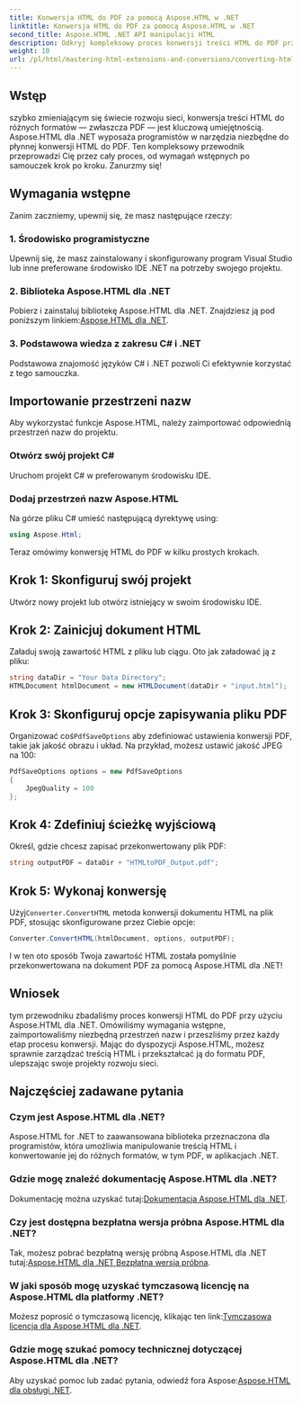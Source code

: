 ```yaml
---
title: Konwersja HTML do PDF za pomocą Aspose.HTML w .NET
linktitle: Konwersja HTML do PDF za pomocą Aspose.HTML w .NET
second_title: Aspose.HTML .NET API manipulacji HTML
description: Odkryj kompleksowy proces konwersji treści HTML do PDF przy użyciu potężnej biblioteki Aspose.HTML dla .NET. Ten przewodnik zapewnia programistom jasne.
weight: 10
url: /pl/html/mastering-html-extensions-and-conversions/converting-html-to-pdf/
---
```

## Wstęp

szybko zmieniającym się świecie rozwoju sieci, konwersja treści HTML do różnych formatów — zwłaszcza PDF — jest kluczową umiejętnością. Aspose.HTML dla .NET wyposaża programistów w narzędzia niezbędne do płynnej konwersji HTML do PDF. Ten kompleksowy przewodnik przeprowadzi Cię przez cały proces, od wymagań wstępnych po samouczek krok po kroku. Zanurzmy się!

## Wymagania wstępne

Zanim zaczniemy, upewnij się, że masz następujące rzeczy:

### 1. Środowisko programistyczne
Upewnij się, że masz zainstalowany i skonfigurowany program Visual Studio lub inne preferowane środowisko IDE .NET na potrzeby swojego projektu.

### 2. Biblioteka Aspose.HTML dla .NET
 Pobierz i zainstaluj bibliotekę Aspose.HTML dla .NET. Znajdziesz ją pod poniższym linkiem:[Aspose.HTML dla .NET](https://releases.aspose.com/html/net/).

### 3. Podstawowa wiedza z zakresu C# i .NET
Podstawowa znajomość języków C# i .NET pozwoli Ci efektywnie korzystać z tego samouczka.

## Importowanie przestrzeni nazw

Aby wykorzystać funkcje Aspose.HTML, należy zaimportować odpowiednią przestrzeń nazw do projektu.

### Otwórz swój projekt C#
Uruchom projekt C# w preferowanym środowisku IDE.

### Dodaj przestrzeń nazw Aspose.HTML
Na górze pliku C# umieść następującą dyrektywę using:

```csharp
using Aspose.Html;
```

Teraz omówimy konwersję HTML do PDF w kilku prostych krokach.

## Krok 1: Skonfiguruj swój projekt
Utwórz nowy projekt lub otwórz istniejący w swoim środowisku IDE.

## Krok 2: Zainicjuj dokument HTML
Załaduj swoją zawartość HTML z pliku lub ciągu. Oto jak załadować ją z pliku:

```csharp
string dataDir = "Your Data Directory";
HTMLDocument htmlDocument = new HTMLDocument(dataDir + "input.html");
```

## Krok 3: Skonfiguruj opcje zapisywania pliku PDF
 Organizować coś`PdfSaveOptions` aby zdefiniować ustawienia konwersji PDF, takie jak jakość obrazu i układ. Na przykład, możesz ustawić jakość JPEG na 100:

```csharp
PdfSaveOptions options = new PdfSaveOptions
{
    JpegQuality = 100
};
```

## Krok 4: Zdefiniuj ścieżkę wyjściową
Określ, gdzie chcesz zapisać przekonwertowany plik PDF:

```csharp
string outputPDF = dataDir + "HTMLtoPDF_Output.pdf";
```

## Krok 5: Wykonaj konwersję
 Użyj`Converter.ConvertHTML` metoda konwersji dokumentu HTML na plik PDF, stosując skonfigurowane przez Ciebie opcje:

```csharp
Converter.ConvertHTML(htmlDocument, options, outputPDF);
```

I w ten oto sposób Twoja zawartość HTML została pomyślnie przekonwertowana na dokument PDF za pomocą Aspose.HTML dla .NET!

## Wniosek

tym przewodniku zbadaliśmy proces konwersji HTML do PDF przy użyciu Aspose.HTML dla .NET. Omówiliśmy wymagania wstępne, zaimportowaliśmy niezbędną przestrzeń nazw i przeszliśmy przez każdy etap procesu konwersji. Mając do dyspozycji Aspose.HTML, możesz sprawnie zarządzać treścią HTML i przekształcać ją do formatu PDF, ulepszając swoje projekty rozwoju sieci.

## Najczęściej zadawane pytania

### Czym jest Aspose.HTML dla .NET?
Aspose.HTML for .NET to zaawansowana biblioteka przeznaczona dla programistów, która umożliwia manipulowanie treścią HTML i konwertowanie jej do różnych formatów, w tym PDF, w aplikacjach .NET.

### Gdzie mogę znaleźć dokumentację Aspose.HTML dla .NET?
 Dokumentację można uzyskać tutaj:[Dokumentacja Aspose.HTML dla .NET](https://reference.aspose.com/html/net/).

### Czy jest dostępna bezpłatna wersja próbna Aspose.HTML dla .NET?
 Tak, możesz pobrać bezpłatną wersję próbną Aspose.HTML dla .NET tutaj:[Aspose.HTML dla .NET Bezpłatna wersja próbna](https://releases.aspose.com/).

### W jaki sposób mogę uzyskać tymczasową licencję na Aspose.HTML dla platformy .NET?
 Możesz poprosić o tymczasową licencję, klikając ten link:[Tymczasowa licencja dla Aspose.HTML dla .NET](https://purchase.conholdate.com/temporary-license/).

### Gdzie mogę szukać pomocy technicznej dotyczącej Aspose.HTML dla .NET?
 Aby uzyskać pomoc lub zadać pytania, odwiedź fora Aspose:[Aspose.HTML dla obsługi .NET](https://forum.aspose.com/).